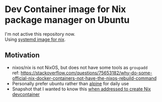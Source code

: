 # Dev Container image for Nix package manager on Ubuntu

I'm not active this repository now.\
Using [systemd image for nix](https://github.com/kachick/containers/tree/cb627b7edb024860a4869198caf260d0e34ba6e0/images/ubuntu-nix-systemd).

## Motivation

- nixos/nix is not NixOS, but does not have some tools as `groupadd`\
  ref: <https://stackoverflow.com/questions/75653182/why-do-some-official-nix-docker-containers-not-have-the-nixos-rebuild-command>
- Personally prefer ubuntu rather than [alpine](https://hub.docker.com/r/nixos/nix) for daily use
- Snapshot that I wanted to know this [when addressed to create Nix devcontainer](https://github.com/kachick/wait-other-jobs/pull/517)
